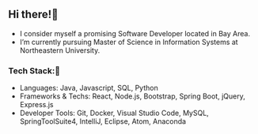 ## Hi there!🙋
* I consider myself a promising Software Developer located in Bay Area.
* I’m currently pursuing Master of Science in Information Systems at Northeastern University.

### Tech Stack:🧐
* Languages: Java, Javascript, SQL, Python
* Frameworks & Techs: React, Node.js, Bootstrap, Spring Boot, jQuery, Express.js
* Developer Tools: Git, Docker, Visual Studio Code, MySQL, SpringToolSuite4, IntelliJ, Eclipse, Atom, Anaconda
